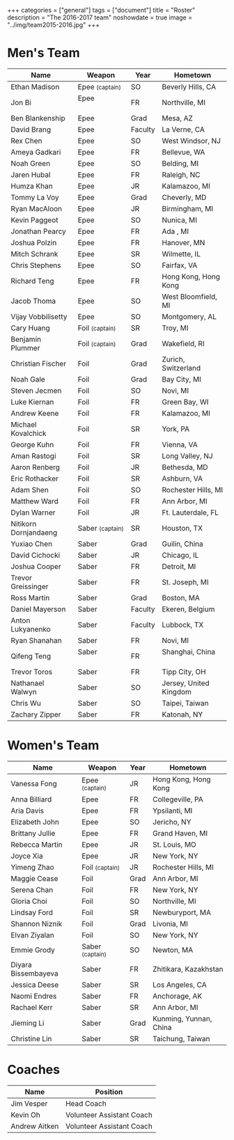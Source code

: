 +++
categories = ["general"]
tags = ["document"]
title = "Roster"
description = "The 2016-2017 team"
noshowdate = true
image = "../img/team2015-2016.jpg"
+++

# Men's Team

| Name                   | Weapon                        | Year      | Hometown               |
|------------------------|-------------------------------|-----------|------------------------|
| Ethan Madison          | Epee  <small>(captain)</small>| SO        | Beverly Hills, CA      |
| Jon Bi                 | Epee                          | FR        | Northville, MI         |
| Ben Blankenship        | Epee                          | Grad      | Mesa, AZ               |
| David Brang            | Epee                          | Faculty   | La Verne, CA           |
| Rex Chen               | Epee                          | SO        | West Windsor, NJ       |
| Ameya Gadkari          | Epee                          | FR        | Bellevue, WA           |
| Noah Green             | Epee                          | SO        | Belding, MI            |
| Jaren Hubal            | Epee                          | FR        | Raleigh, NC            |
| Humza Khan             | Epee                          | JR        | Kalamazoo, MI          |
| Tommy La Voy           | Epee                          | Grad      | Cheverly, MD           | 
| Ryan MacAloon          | Epee                          | JR        | Birmingham, MI         |
| Kevin Paggeot          | Epee                          | SO        | Nunica, MI             |
| Jonathan Pearcy        | Epee                          | FR        | Ada , MI               |
| Joshua Polzin          | Epee                          | FR        | Hanover, MN            |
| Mitch Schrank          | Epee                          | SR        | Wilmette, IL           |
| Chris Stephens         | Epee                          | SO        | Fairfax, VA            |
| Richard Teng           | Epee                          | FR        | Hong Kong, Hong Kong   |
| Jacob Thoma            | Epee                          | SO        | West Bloomfield, MI    |
| Vijay Vobbilisetty     | Epee                          | SO        | Montgomery, AL         |
| Cary Huang             | Foil  <small>(captain)</small>| SR        | Troy, MI               |
| Benjamin Plummer       | Foil  <small>(captain)</small>| Grad      | Wakefield, RI          |
| Christian Fischer      | Foil                          | Grad      | Zurich, Switzerland    |
| Noah Gale              | Foil                          | Grad      | Bay City, MI           |
| Steven Jecmen          | Foil                          | SO        | Novi, MI               |
| Luke Kiernan           | Foil                          | FR        | Green Bay, WI          |
| Andrew Keene           | Foil                          | FR        | Kalamazoo, MI          |
| Michael Kovalchick     | Foil                          | SR        | York, PA               |
| George Kuhn            | Foil                          | FR        | Vienna, VA             |
| Aman Rastogi           | Foil                          | SR        | Long Valley, NJ        |
| Aaron Renberg          | Foil                          | JR        | Bethesda, MD           |
| Eric Rothacker         | Foil                          | SR        | Ashburn, VA            |
| Adam Shen              | Foil                          | SO        | Rochester Hills, MI    |
| Matthew Ward           | Foil                          | FR        | Ann Arbor, MI          |
| Dylan Warner           | Foil                          | JR        | Ft. Lauterdale, FL     |
| Nitikorn Dornjandaeng  | Saber <small>(captain)</small>| SR        | Houston, TX            |
| Yuxiao Chen            | Saber                         | Grad      | Guilin, China          |
| David Cichocki         | Saber                         | JR        | Chicago, IL            |
| Joshua Cooper          | Saber                         | FR        | Detroit, MI            |
| Trevor Greissinger     | Saber                         | FR        | St. Joseph, MI         |
| Ross Martin            | Saber                         | Grad      | Boston, MA             |
| Daniel Mayerson        | Saber                         | Faculty   | Ekeren, Belgium        |
| Anton Lukyanenko       | Saber                         | Faculty   | Lubbock, TX            |
| Ryan Shanahan          | Saber                         | FR        | Novi, MI               |
| Qifeng Teng            | Saber                         | FR        | Shanghai, China        |
| Trevor Toros           | Saber                         | FR        | Tipp City, OH          |
| Nathanael Walwyn       | Saber                         | SO        | Jersey, United Kingdom |
| Chris Wu               | Saber                         | SO        | Taipei, Taiwan         |
| Zachary Zipper         | Saber                         | FR        | Katonah, NY            |


# Women's Team

| Name                 | Weapon                        | Year      | Hometown               |
|----------------------|-------------------------------|-----------|------------------------|
| Vanessa Fong         | Epee  <small>(captain)</small>| JR        | Hong Kong, Hong Kong   |
| Anna Billiard        | Epee                          | FR        | Collegeville, PA       |
| Aria Davis           | Epee                          | FR        | Ypsilanti, MI          |
| Elizabeth John       | Epee                          | SO        | Jericho, NY            |
| Brittany Jullie      | Epee                          | FR        | Grand Haven, MI        |
| Rebecca Martin       | Epee                          | JR        | St. Louis, MO          |
| Joyce Xia            | Epee                          | JR        | New York, NY           |
| Yimeng Zhao          | Foil  <small>(captain)</small>| JR        | Rochester Hills, MI    |
| Maggie Cease         | Foil                          | Grad      | Ann Arbor, MI          |
| Serena Chan          | Foil                          | FR        | New York, NY           |
| Gloria Choi          | Foil                          | SO        | Northville, MI         |
| Lindsay Ford         | Foil                          | SR        | Newburyport, MA        |
| Shannon Niznik       | Foil                          | Grad      | Livonia, MI            |
| Elvan Ziyalan        | Foil                          | SO        | New York, NY           |
| Emmie Grody          | Saber <small>(captain)</small>| SO        | Newton, MA             |
| Diyara Bissembayeva  | Saber                         | FR        | Zhitikara, Kazakhstan  |
| Jessica Deese        | Saber                         | SR        | Los Angeles, CA        |
| Naomi Endres         | Saber                         | FR        | Anchorage, AK          |
| Rachael Kerr         | Saber                         | SR        | Ann Arbor, MI          |
| Jieming Li           | Saber                         | Grad      | Kunming, Yunnan, China |
| Christine Lin        | Saber                         | SR        | Taichung, Taiwan       |


# Coaches
| Name             | Position                  |
|------------------|---------------------------|
| Jim Vesper       | Head Coach                |
| Kevin Oh         | Volunteer Assistant Coach |
| Andrew Aitken    | Volunteer Assistant Coach |
